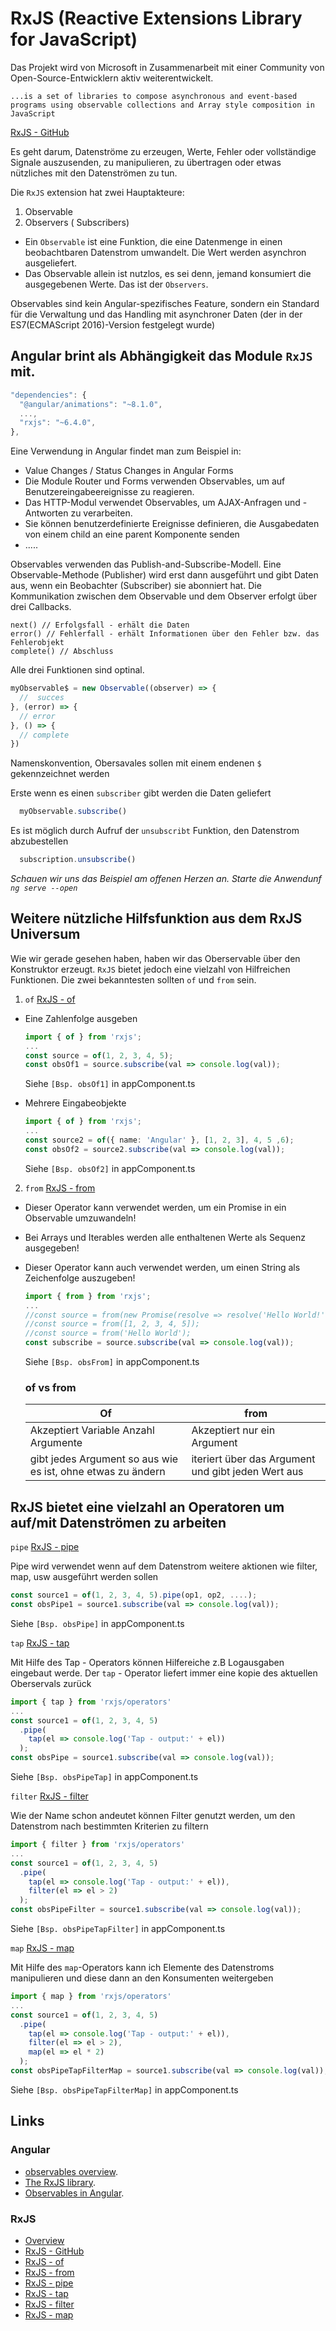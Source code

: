 # RxJS (Reactive Extensions Library for JavaScript)
Das Projekt wird von Microsoft in Zusammenarbeit mit einer Community von Open-Source-Entwicklern aktiv weiterentwickelt.

`...is a set of libraries to compose asynchronous and event-based programs using observable collections and Array style composition in JavaScript`

[RxJS - GitHub](https://github.com/Reactive-Extensions/RxJS)

Es geht darum, Datenströme zu erzeugen, Werte, Fehler oder vollständige Signale auszusenden, zu manipulieren, zu übertragen oder etwas nützliches mit den Datenströmen zu tun.

Die `RxJS` extension hat zwei Hauptakteure:

1. Observable
2. Observers ( Subscribers)

- Ein `Observable` ist eine Funktion, die eine Datenmenge in einen beobachtbaren Datenstrom umwandelt. Die Wert werden asynchron ausgeliefert.
- Das Observable allein ist nutzlos, es sei denn, jemand konsumiert die ausgegebenen Werte. Das ist der `Observers`.

Observables sind kein Angular-spezifisches Feature, sondern ein Standard für die Verwaltung und das Handling mit asynchroner Daten (der in der ES7(ECMAScript 2016)-Version festgelegt wurde)


## Angular brint als Abhängigkeit das Module `RxJS` mit.

  ```javascript
  "dependencies": {
    "@angular/animations": "~8.1.0",
    ...,
    "rxjs": "~6.4.0",
  },
  ```
  Eine Verwendung in Angular findet man zum Beispiel in:
  - Value Changes / Status Changes in Angular Forms
  - Die Module Router und Forms verwenden Observables, um auf Benutzereingabeereignisse zu reagieren.
  - Das HTTP-Modul verwendet Observables, um AJAX-Anfragen und -Antworten zu verarbeiten.
  - Sie können benutzerdefinierte Ereignisse definieren, die Ausgabedaten von einem child an eine parent Komponente senden
  - .....

Observables verwenden das Publish-and-Subscribe-Modell.
Eine Observable-Methode (Publisher) wird erst dann ausgeführt und gibt Daten aus, wenn ein Beobachter (Subscriber) sie abonniert hat. Die Kommunikation zwischen dem Observable und dem Observer erfolgt über drei Callbacks.

```
next() // Erfolgsfall - erhält die Daten
error() // Fehlerfall - erhält Informationen über den Fehler bzw. das Fehlerobjekt
complete() // Abschluss 
```
Alle drei Funktionen sind optinal.

```typescript
myObservable$ = new Observable((observer) => {
  //  succes
}, (error) => {
  // error
}, () => {
  // complete
})
```
Namenskonvention, Obersavales sollen mit einem endenen `$` gekennzeichnet werden

Erste wenn es einen `subscriber` gibt werden die Daten geliefert
```typescript
  myObservable.subscribe()
```
Es ist möglich durch Aufruf der `unsubscribt` Funktion, den Datenstrom abzubestellen
```typescript
  subscription.unsubscribe()
```
*Schauen wir uns das Beispiel am offenen Herzen an. Starte die Anwendunf `ng serve --open`*

## Weitere nützliche Hilfsfunktion aus dem RxJS Universum
Wie wir gerade gesehen haben, haben wir das Oberservable über den Konstruktor erzeugt. `RxJS` bietet jedoch eine vielzahl von Hilfreichen Funktionen.
Die zwei bekanntesten sollten `of` und `from` sein.

1. `of` [RxJS - of](https://rxjs.dev/api/index/function/of)
- Eine Zahlenfolge ausgeben
  ```typescript
  import { of } from 'rxjs';
  ...
  const source = of(1, 2, 3, 4, 5);
  const obsOf1 = source.subscribe(val => console.log(val));
  ```
  Siehe `[Bsp. obsOf1]` in appComponent.ts

- Mehrere Eingabeobjekte 
  ```typescript
  import { of } from 'rxjs';
  ...
  const source2 = of({ name: 'Angular' }, [1, 2, 3], 4, 5 ,6);
  const obsOf2 = source2.subscribe(val => console.log(val));
  ```
  Siehe `[Bsp. obsOf2]` in appComponent.ts

2. `from` [RxJS - from](https://rxjs.dev/api/index/function/from)
- Dieser Operator kann verwendet werden, um ein Promise in ein Observable umzuwandeln!
- Bei Arrays und Iterables werden alle enthaltenen Werte als Sequenz ausgegeben!
- Dieser Operator kann auch verwendet werden, um einen String als Zeichenfolge auszugeben!
  ```typescript
  import { from } from 'rxjs';
  ...
  //const source = from(new Promise(resolve => resolve('Hello World!')));
  //const source = from([1, 2, 3, 4, 5]);
  //const source = from('Hello World');
  const subscribe = source.subscribe(val => console.log(val));
  ```
  Siehe `[Bsp. obsFrom]` in appComponent.ts

  ### of vs from
  | Of      | from |
  | ----------- | ----------- |
  | Akzeptiert Variable Anzahl Argumente      | Akzeptiert nur ein Argument       |
  | gibt jedes Argument so aus wie es ist, ohne etwas zu ändern   | iteriert über das Argument und gibt jeden Wert aus        |

## RxJS bietet eine vielzahl an Operatoren um auf/mit Datenströmen zu arbeiten

`pipe` [RxJS - pipe](https://rxjs.dev/api/index/function/pipe)
  
  Pipe wird verwendet wenn auf dem Datenstrom weitere aktionen wie filter, map, usw ausgeführt werden sollen
  ```typescript
  const source1 = of(1, 2, 3, 4, 5).pipe(op1, op2, ....);
  const obsPipe1 = source1.subscribe(val => console.log(val));
  ```
Siehe `[Bsp. obsPipe]` in appComponent.ts

`tap` [RxJS - tap](https://rxjs.dev/api/operators/tap)
  
  Mit Hilfe des Tap - Operators können Hilfereiche z.B Logausgaben eingebaut werde. Der `tap` - Operator liefert immer eine kopie des aktuellen Oberservals zurück
  ```typescript
  import { tap } from 'rxjs/operators'
  ...
  const source1 = of(1, 2, 3, 4, 5)
    .pipe(
      tap(el => console.log('Tap - output:' + el))
    );
  const obsPipe = source1.subscribe(val => console.log(val));
  ```
Siehe `[Bsp. obsPipeTap]` in appComponent.ts

`filter` [RxJS - filter](https://rxjs.dev/api/operators/filter)
  
  Wie der Name schon andeutet können Filter genutzt werden, um den Datenstrom nach bestimmten Kriterien zu filtern
  ```typescript
  import { filter } from 'rxjs/operators'
  ...
  const source1 = of(1, 2, 3, 4, 5)
    .pipe(
      tap(el => console.log('Tap - output:' + el)),
      filter(el => el > 2)
    );
  const obsPipeFilter = source1.subscribe(val => console.log(val));
  ```
Siehe `[Bsp. obsPipeTapFilter]` in appComponent.ts

`map` [RxJS - map](https://rxjs.dev/api/operators/map)
  
  Mit Hilfe des `map`-Operators kann ich Elemente des Datenstroms manipulieren und diese dann an den Konsumenten weitergeben
  ```typescript
  import { map } from 'rxjs/operators'
  ...
  const source1 = of(1, 2, 3, 4, 5)
    .pipe(
      tap(el => console.log('Tap - output:' + el)),
      filter(el => el > 2),
      map(el => el * 2)
    );
  const obsPipeTapFilterMap = source1.subscribe(val => console.log(val));
  ```
Siehe `[Bsp. obsPipeTapFilterMap]` in appComponent.ts

## Links
### Angular
- [observables overview](https://angular.io/guide/observables).
- [The RxJS library](https://angular.io/guide/rx-library#the-rxjs-library).
- [Observables in Angular](https://angular.io/guide/observables-in-angular).
### RxJS
- [Overview](https://rxjs.dev/guide/overview)
- [RxJS - GitHub](https://github.com/Reactive-Extensions/RxJS)
- [RxJS - of](https://rxjs.dev/api/index/function/of)
- [RxJS - from](https://rxjs.dev/api/index/function/from)
- [RxJS - pipe](https://rxjs.dev/api/index/function/pipe)
- [RxJS - tap](https://rxjs.dev/api/operators/tap)
- [RxJS - filter](https://rxjs.dev/api/operators/filter)
- [RxJS - map](https://rxjs.dev/api/operators/map)




